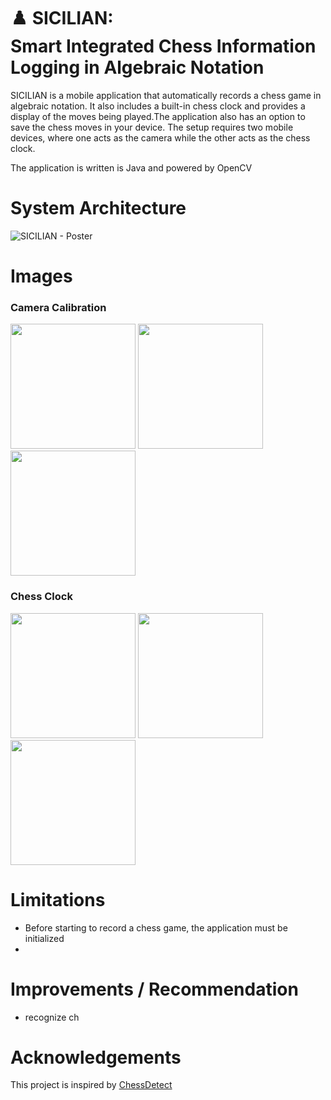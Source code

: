  # ♟️ SICILIAN: <br> Smart Integrated Chess Information Logging in Algebraic Notation

SICILIAN is a mobile application that automatically records a chess game in algebraic notation. It also includes a built-in chess clock and provides a display of the moves being played.The application also has an option to save the chess moves in your device. The setup requires two mobile devices, where one acts as the camera while the other acts as the chess clock.

The application is written is Java and powered by OpenCV

# System Architecture

![SICILIAN - Poster](https://github.com/Resonance001/sicilian_chess_recognition/assets/60764656/3052afd5-e3ed-4543-b131-4c030e3f3e8e)


# Images

### Camera Calibration

<p float="left">
  <img src="https://github.com/Resonance001/sicilian_chess_recognition/assets/60764656/bcdac7bf-b57a-44c8-bd3e-60fad7527702" width="200" />
  <img src="https://github.com/Resonance001/sicilian_chess_recognition/assets/60764656/921924ab-1dec-48de-b6a9-6db41512a78d" width="200" /> 
  <img src="https://github.com/Resonance001/sicilian_chess_recognition/assets/60764656/2fac2bda-7507-436d-a533-b6e0722a0793" width="200" />
</p>

### Chess Clock
<p float="left">
  <img src="https://github.com/Resonance001/sicilian_chess_recognition/assets/60764656/f1b3cbfc-17dd-4325-ae37-d4d4d4a16496" width="200" />
  <img src="https://github.com/Resonance001/sicilian_chess_recognition/assets/60764656/2de24c6b-66e8-413b-82e0-3d5954f8fd01" width="200" /> 
  <img src="https://github.com/Resonance001/sicilian_chess_recognition/assets/60764656/4fd6de2a-001b-4de7-98be-ed07867ab89a" width="200" />
</p>

# Limitations

- Before starting to record a chess game, the application must be initialized
- 

# Improvements / Recommendation

- recognize ch   

# Acknowledgements
This project is inspired by [ChessDetect](https://github.com/Elucidation/ChessDetect)
